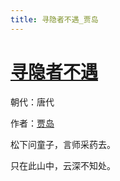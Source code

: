 ```yaml
---
title: 寻隐者不遇_贾岛
---
```


# [寻隐者不遇](http://so.gushiwen.org/view_31653.aspx)

朝代：唐代

作者：[贾岛](http://so.gushiwen.org/author_491.aspx)

松下问童子，言师采药去。

只在此山中，云深不知处。